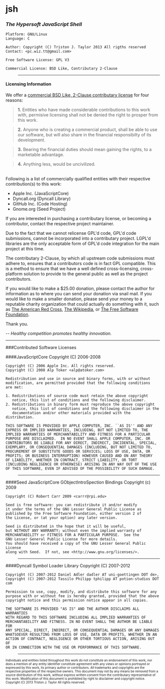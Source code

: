 jsh <markup theme='hypersoft'>
===

### *The Hypersoft JavaScript Shell*

	Platform: GNU/Linux
	Language: C

	Author: Copyright (C) Triston J. Taylor 2013 All rigths reserved
	Contact: <pc.wiz.tt@gmail.com>

	Free Software License: GPL V3

	Commercial License: BSD Like, Contributary 2-Clause

><hr>

#### Licensing Information
We offer a
[commercial BSD Like, 2-Clause contributary license](share/docs/LICENSE/Hypersoft-Contributary.md)
for four reasons:

>**1.** Entities who have made considerable contributions to this work with,
permisive licensing shall not be denied the right to prosper from this work.

>**2.** Anyone who is creating a commercial product, shall be able to use our
software, but will also share in the financial responsibilty of its development.

>**3.** Bearing the financial duties should mean gaining the rights, to a
marketable advantage.

>**4.** Anything less, would be uncivilized.

<br/>
Following is a list of commercially qualified entities with their respective
contribution(s) to this work:

* Apple Inc. (JavaScriptCore)
* Dyncall.org (Dyncall Library)
* GitHub Inc. (Code Hosting)
* Gnome.org (Seed Project)

If you are interested in purchasing a contributary license, or becoming a
contributor, contact the respective project maintainer.

Due to the fact that we cannot relicense GPL'd code, GPL'd code submissions,
cannot be incorporated into a contributary project. LGPL'd libraries are the
only acceptable form of GPL'd code integration for the main project at this time.

The contributary 2-Clause, by which all upstream code submissions must adhere
to, ensures that a contributors code is in fact GPL compatible. This is a method
to ensure that we have a well defined cross-licensing, cross-platform solution to
provide to the general public as well as the project contributors.

If you would like to make a $25.00 donation, please contact the author for
information as to where you can send your donation via snail mail. If you would
like to make a smaller donation, please send your money to a reputable charity
organization that could actually do something with it, such as
[The American Red Cross](http://www.redcross.org),
[The Wikipedia](http://en.wikipedia.org/wiki/Donation), or
[The Free Software Foundation](http://www.fsf.org).

Thank you.

*-- Healthy competition promotes healthy innovation.*

<hr>


###Contributed Software Licenses

####JavaScriptCore Copyright (C) 2006-2008

	Copyright (C) 2006 Apple Inc. All rights reserved.
	Copyright (C) 2008 Alp Toker <alp@atoker.com>

	Redistribution and use in source and binary forms, with or without
	modification, are permitted provided that the following conditions
	are met:

	1. Redistributions of source code must retain the above copyright
	   notice, this list of conditions and the following disclaimer.
	2. Redistributions in binary form must reproduce the above copyright
	   notice, this list of conditions and the following disclaimer in the
	   documentation and/or other materials provided with the distribution.

	THIS SOFTWARE IS PROVIDED BY APPLE COMPUTER, INC. ``AS IS'' AND ANY
	EXPRESS OR IMPLIED WARRANTIES, INCLUDING, BUT NOT LIMITED TO, THE
	IMPLIED WARRANTIES OF MERCHANTABILITY AND FITNESS FOR A PARTICULAR
	PURPOSE ARE DISCLAIMED.  IN NO EVENT SHALL APPLE COMPUTER, INC. OR
	CONTRIBUTORS BE LIABLE FOR ANY DIRECT, INDIRECT, INCIDENTAL, SPECIAL,
	EXEMPLARY, OR CONSEQUENTIAL DAMAGES (INCLUDING, BUT NOT LIMITED TO,
	PROCUREMENT OF SUBSTITUTE GOODS OR SERVICES; LOSS OF USE, DATA, OR
	PROFITS; OR BUSINESS INTERRUPTION) HOWEVER CAUSED AND ON ANY THEORY
	OF LIABILITY, WHETHER IN CONTRACT, STRICT LIABILITY, OR TORT
	(INCLUDING NEGLIGENCE OR OTHERWISE) ARISING IN ANY WAY OUT OF THE USE
	OF THIS SOFTWARE, EVEN IF ADVISED OF THE POSSIBILITY OF SUCH DAMAGE. 

><hr>

####Seed JavaScriptCore GObjectIntroSpection Bindings Copyright (c) 2009

	Copyright (C) Robert Carr 2009 <carrr@rpi.edu>

	Seed is free software: you can redistribute it and/or modify
	it under the terms of the GNU Lesser General Public License as
	published by the Free Software Foundation, either version 2 of
	the License, or (at your option) any later version.

	Seed is distributed in the hope that it will be useful,
	but WITHOUT ANY WARRANTY; without even the implied warranty of
	MERCHANTABILITY or FITNESS FOR A PARTICULAR PURPOSE.  See the
	GNU Lesser General Public License for more details.
	You should have received a copy of the GNU Lesser General Public License
	along with Seed.  If not, see <http://www.gnu.org/licenses/>.

><hr>

####Dyncall Symbol Loader Library Copyright (C) 2007-2012

	Copyright (C) 2007-2012 Daniel Adler dadler AT uni-goettingen DOT de>, 
	Copyright (C) 2007-2012 Tassilo Philipp tphilipp AT potion-studios DOT com

	Permission to use, copy, modify, and distribute this software for any
	purpose with or without fee is hereby granted, provided that the above
	copyright notice and this permission notice appear in all copies.

	THE SOFTWARE IS PROVIDED "AS IS" AND THE AUTHOR DISCLAIMS ALL WARRANTIES
	WITH REGARD TO THIS SOFTWARE INCLUDING ALL IMPLIED WARRANTIES OF
	MERCHANTABILITY AND FITNESS. IN NO EVENT SHALL THE AUTHOR BE LIABLE FOR
	ANY SPECIAL, DIRECT, INDIRECT, OR CONSEQUENTIAL DAMAGES OR ANY DAMAGES
	WHATSOEVER RESULTING FROM LOSS OF USE, DATA OR PROFITS, WHETHER IN AN
	ACTION OF CONTRACT, NEGLIGENCE OR OTHER TORTIOUS ACTION, ARISING OUT OF
	OR IN CONNECTION WITH THE USE OR PERFORMANCE OF THIS SOFTWARE.

><hr>

<div id=legalFinePrint><font size=1>
Individuals and entities listed throughout this work do not constitute an
endorsement of this work, nor does a mention of any entity identifier
constitute agreement with any views or opinions portrayed or expressed by this 
work, its primary author or contributors. All trademarks and copyrights are the 
respective properties of the respective owners. 
This document may not by any means be removed from a source distribution of this work,
without express written consent from the contributary representative of this work. 
Modification of this document is prohibited by right to disclaimer and copyright notice.
Copyright (C) 2013 Triston J. Taylor All rights reserved.
</font></div>

